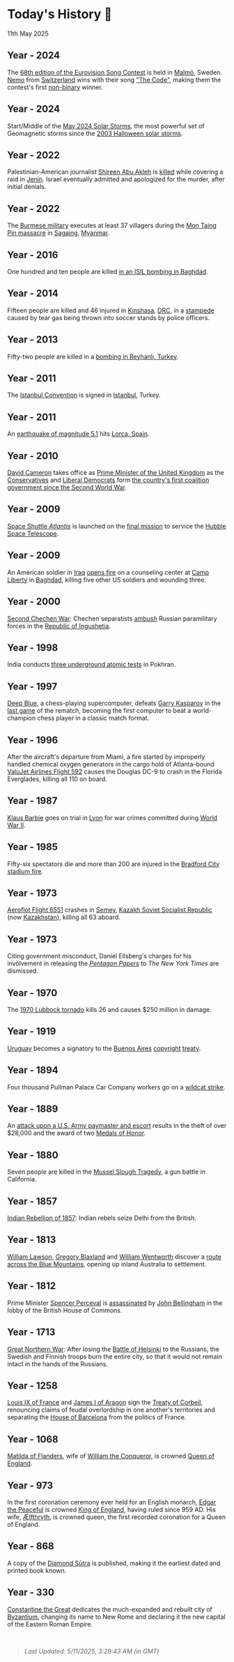 
# Today's History 📜

11th May 2025


## Year - 2024
 The [68th edition of the Eurovision Song Contest](https://wikipedia.org/wiki/Eurovision_Song_Contest_2024 "Eurovision Song Contest 2024") is held in [Malmö](https://wikipedia.org/wiki/Malm%C3%B6 "Malmö"), Sweden. [Nemo](https://wikipedia.org/wiki/Nemo_(singer) "Nemo (singer)") from [Switzerland](https://wikipedia.org/wiki/Switzerland_in_the_Eurovision_Song_Contest_2024 "Switzerland in the Eurovision Song Contest 2024") wins with their song ["The Code"](https://wikipedia.org/wiki/The_Code_(Nemo_song) "The Code (Nemo song)"), making them the contest's first [non-binary](https://wikipedia.org/wiki/Non-binary_gender "Non-binary gender") winner.

## Year - 2024
 Start/Middle of the [May 2024 Solar Storms](https://wikipedia.org/wiki/May_2024_solar_storms "May 2024 solar storms"), the most powerful set of Geomagnetic storms since the [2003 Halloween solar storms](https://wikipedia.org/wiki/2003_Halloween_solar_storms "2003 Halloween solar storms").

## Year - 2022
 Palestinian-American journalist [Shireen Abu Akleh](https://wikipedia.org/wiki/Shireen_Abu_Akleh "Shireen Abu Akleh") is [killed](https://wikipedia.org/wiki/Killing_of_Shireen_Abu_Akleh "Killing of Shireen Abu Akleh") while covering a raid in [Jenin](https://wikipedia.org/wiki/Jenin "Jenin"). Israel eventually admitted and apologized for the murder, after initial denials.

## Year - 2022
 The [Burmese military](https://wikipedia.org/wiki/Tatmadaw "Tatmadaw") executes at least 37 villagers during the [Mon Taing Pin massacre](https://wikipedia.org/wiki/Mon_Taing_Pin_massacre "Mon Taing Pin massacre") in [Sagaing](https://wikipedia.org/wiki/Sagaing_Region "Sagaing Region"), [Myanmar](https://wikipedia.org/wiki/Myanmar "Myanmar").

## Year - 2016
 One hundred and ten people are killed [in an ISIL bombing in Baghdad](https://wikipedia.org/wiki/11_May_2016_Baghdad_bombing "11 May 2016 Baghdad bombing").

## Year - 2014
 Fifteen people are killed and 46 injured in [Kinshasa](https://wikipedia.org/wiki/Kinshasa "Kinshasa"), [DRC](https://wikipedia.org/wiki/Democratic_Republic_of_the_Congo "Democratic Republic of the Congo"), in a [stampede](https://wikipedia.org/wiki/2014_Stade_Tata_Rapha%C3%ABl_disaster "2014 Stade Tata Raphaël disaster") caused by tear gas being thrown into soccer stands by police officers.

## Year - 2013
 Fifty-two people are killed in a [bombing in Reyhanlı, Turkey](https://wikipedia.org/wiki/2013_Reyhanl%C4%B1_car_bombings "2013 Reyhanlı car bombings").

## Year - 2011
 The [Istanbul Convention](https://wikipedia.org/wiki/Istanbul_Convention "Istanbul Convention") is signed in [Istanbul](https://wikipedia.org/wiki/Istanbul "Istanbul"), Turkey.

## Year - 2011
 An [earthquake of magnitude 5.1](https://wikipedia.org/wiki/2011_Lorca_earthquake "2011 Lorca earthquake") hits [Lorca, Spain](https://wikipedia.org/wiki/Lorca,_Spain "Lorca, Spain").

## Year - 2010
 [David Cameron](https://wikipedia.org/wiki/David_Cameron "David Cameron") takes office as [Prime Minister of the United Kingdom](https://wikipedia.org/wiki/Prime_Minister_of_the_United_Kingdom "Prime Minister of the United Kingdom") as the [Conservatives](https://wikipedia.org/wiki/Conservative_Party_(UK) "Conservative Party (UK)") and [Liberal Democrats](https://wikipedia.org/wiki/Liberal_Democrats_(UK) "Liberal Democrats (UK)") form [the country's first coalition government since the Second World War](https://wikipedia.org/wiki/Cameron%E2%80%93Clegg_coalition "Cameron-Clegg coalition").

## Year - 2009
 [Space Shuttle <i>Atlantis</i>](https://wikipedia.org/wiki/Space_Shuttle_Atlantis "Space Shuttle Atlantis") is launched on the [final mission](https://wikipedia.org/wiki/STS-125 "STS-125") to service the [Hubble Space Telescope](https://wikipedia.org/wiki/Hubble_Space_Telescope "Hubble Space Telescope").

## Year - 2009
 An American soldier in [Iraq](https://wikipedia.org/wiki/Iraq "Iraq") [opens fire](https://wikipedia.org/wiki/Camp_Liberty_shooting "Camp Liberty shooting") on a counseling center at [Camp Liberty](https://wikipedia.org/wiki/Camp_Liberty "Camp Liberty") in [Baghdad](https://wikipedia.org/wiki/Baghdad "Baghdad"), killing five other US soldiers and wounding three.

## Year - 2000
 [Second Chechen War](https://wikipedia.org/wiki/Second_Chechen_War "Second Chechen War"): Chechen separatists [ambush](https://wikipedia.org/wiki/Galashki_ambush "Galashki ambush") Russian paramilitary forces in the [Republic of Ingushetia](https://wikipedia.org/wiki/Republic_of_Ingushetia "Republic of Ingushetia").

## Year - 1998
 India conducts [three underground atomic tests](https://wikipedia.org/wiki/Pokhran-II "Pokhran-II") in Pokhran.

## Year - 1997
 [Deep Blue](https://wikipedia.org/wiki/Deep_Blue_(chess_computer) "Deep Blue (chess computer)"), a chess-playing supercomputer, defeats [Garry Kasparov](https://wikipedia.org/wiki/Garry_Kasparov "Garry Kasparov") in the [last game](https://wikipedia.org/wiki/Deep_Blue_versus_Kasparov,_1997,_Game_6 "Deep Blue versus Kasparov, 1997, Game 6") of the rematch, becoming the first computer to beat a world-champion chess player in a classic match format.

## Year - 1996
 After the aircraft's departure from Miami, a fire started by improperly handled chemical oxygen generators in the cargo hold of Atlanta-bound [ValuJet Airlines Flight 592](https://wikipedia.org/wiki/ValuJet_Airlines_Flight_592 "ValuJet Airlines Flight 592") causes the Douglas DC-9 to crash in the Florida Everglades, killing all 110 on board.

## Year - 1987
 [Klaus Barbie](https://wikipedia.org/wiki/Klaus_Barbie "Klaus Barbie") goes on trial in [Lyon](https://wikipedia.org/wiki/Lyon "Lyon") for war crimes committed during [World War II](https://wikipedia.org/wiki/World_War_II "World War II").

## Year - 1985
 Fifty-six spectators die and more than 200 are injured in the [Bradford City stadium fire](https://wikipedia.org/wiki/Bradford_City_stadium_fire "Bradford City stadium fire").

## Year - 1973
 [Aeroflot Flight 6551](https://wikipedia.org/wiki/Aeroflot_Flight_6551 "Aeroflot Flight 6551") crashes in [Semey](https://wikipedia.org/wiki/Semey "Semey"), [Kazakh Soviet Socialist Republic](https://wikipedia.org/wiki/Kazakh_Soviet_Socialist_Republic "Kazakh Soviet Socialist Republic") (now [Kazakhstan](https://wikipedia.org/wiki/Kazakhstan "Kazakhstan")), killing all 63 aboard.

## Year - 1973
 Citing government misconduct, Daniel Ellsberg's charges for his involvement in releasing the <i>[Pentagon Papers](https://wikipedia.org/wiki/Pentagon_Papers "Pentagon Papers")</i> to <i>The New York Times</i> are dismissed.

## Year - 1970
 The [1970 Lubbock tornado](https://wikipedia.org/wiki/Lubbock_tornado "Lubbock tornado") kills 26 and causes $250 million in damage.

## Year - 1919
 [Uruguay](https://wikipedia.org/wiki/Uruguay "Uruguay") becomes a signatory to the [Buenos Aires](https://wikipedia.org/wiki/Buenos_Aires_Convention "Buenos Aires Convention") [copyright](https://wikipedia.org/wiki/Copyright "Copyright") [treaty](https://wikipedia.org/wiki/Treaty "Treaty").

## Year - 1894
 Four thousand Pullman Palace Car Company workers go on a [wildcat strike](https://wikipedia.org/wiki/Pullman_Strike "Pullman Strike").

## Year - 1889
 An [attack upon a U.S. Army paymaster and escort](https://wikipedia.org/wiki/Wham_Paymaster_robbery "Wham Paymaster robbery") results in the theft of over $28,000 and the award of two [Medals of Honor](https://wikipedia.org/wiki/Medal_of_Honor "Medal of Honor").

## Year - 1880
 Seven people are killed in the [Mussel Slough Tragedy](https://wikipedia.org/wiki/Mussel_Slough_Tragedy "Mussel Slough Tragedy"), a gun battle in California.

## Year - 1857
 [Indian Rebellion of 1857](https://wikipedia.org/wiki/Indian_Rebellion_of_1857 "Indian Rebellion of 1857"): Indian rebels seize Delhi from the British.

## Year - 1813
 [William Lawson](https://wikipedia.org/wiki/William_Lawson_(explorer) "William Lawson (explorer)"), [Gregory Blaxland](https://wikipedia.org/wiki/Gregory_Blaxland "Gregory Blaxland") and [William Wentworth](https://wikipedia.org/wiki/William_Wentworth "William Wentworth") discover a [route across the Blue Mountains](https://wikipedia.org/wiki/1813_crossing_of_the_Blue_Mountains "1813 crossing of the Blue Mountains"), opening up inland Australia to settlement.

## Year - 1812
 Prime Minister [Spencer Perceval](https://wikipedia.org/wiki/Spencer_Perceval "Spencer Perceval") is [assassinated](https://wikipedia.org/wiki/Assassination_of_Spencer_Perceval "Assassination of Spencer Perceval") by [John Bellingham](https://wikipedia.org/wiki/John_Bellingham "John Bellingham") in the lobby of the British House of Commons.

## Year - 1713
 [Great Northern War](https://wikipedia.org/wiki/Great_Northern_War "Great Northern War"): After losing the [Battle of Helsinki](https://wikipedia.org/wiki/Battle_of_Helsinki_(1713) "Battle of Helsinki (1713)") to the Russians, the Swedish and Finnish troops burn the entire city, so that it would not remain intact in the hands of the Russians.

## Year - 1258
 [Louis IX of France](https://wikipedia.org/wiki/Louis_IX_of_France "Louis IX of France") and [James I of Aragon](https://wikipedia.org/wiki/James_I_of_Aragon "James I of Aragon") sign the [Treaty of Corbeil](https://wikipedia.org/wiki/Treaty_of_Corbeil_(1258) "Treaty of Corbeil (1258)"), renouncing claims of feudal overlordship in one another's territories and separating the [House of Barcelona](https://wikipedia.org/wiki/House_of_Barcelona "House of Barcelona") from the politics of France.

## Year - 1068
 [Matilda of Flanders](https://wikipedia.org/wiki/Matilda_of_Flanders "Matilda of Flanders"), wife of [William the Conqueror](https://wikipedia.org/wiki/William_the_Conqueror "William the Conqueror"), is crowned [Queen of England](https://wikipedia.org/wiki/List_of_English_royal_consorts "List of English royal consorts").

## Year - 973
In the first coronation ceremony ever held for an English monarch, [Edgar the Peaceful](https://wikipedia.org/wiki/Edgar,_King_of_England "Edgar, King of England") is crowned [King of England](https://wikipedia.org/wiki/List_of_English_monarchs "List of English monarchs"), having ruled since 959 AD. His wife, [Ælfthryth](https://wikipedia.org/wiki/%C3%86lfthryth_(wife_of_Edgar) "Ælfthryth (wife of Edgar)"), is crowned queen, the first recorded coronation for a Queen of England.

## Year - 868
A copy of the [Diamond Sūtra](https://wikipedia.org/wiki/Diamond_S%C5%ABtra "Diamond Sūtra") is published, making it the earliest dated and printed book known.

## Year - 330
[Constantine the Great](https://wikipedia.org/wiki/Constantine_the_Great "Constantine the Great") dedicates the much-expanded and rebuilt city of [Byzantium](https://wikipedia.org/wiki/Byzantium "Byzantium"), changing its name to New Rome and declaring it the new capital of the Eastern Roman Empire.

<br />

> _Last Updated: 5/11/2025, 3:29:43 AM (in GMT)_
